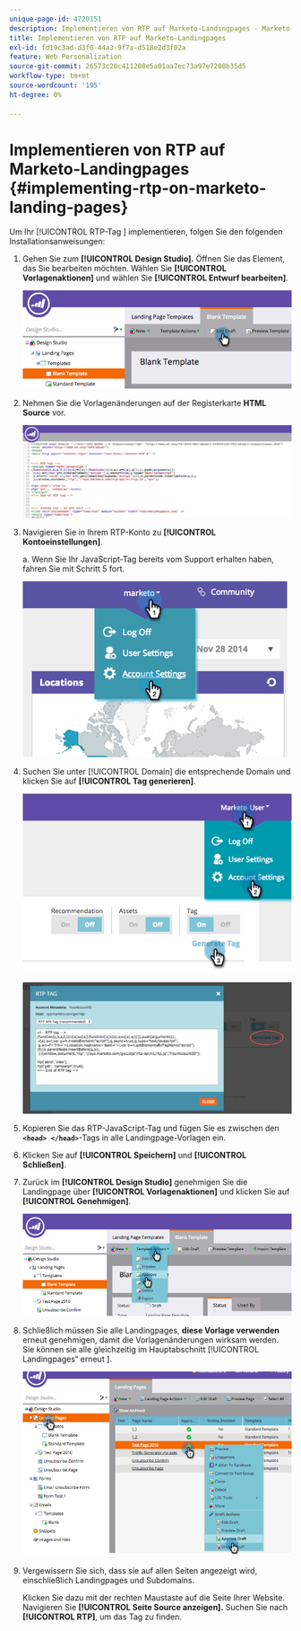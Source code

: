 ```yaml
---
unique-page-id: 4720151
description: Implementieren von RTP auf Marketo-Landingpages - Marketo-Dokumente - Produktdokumentation
title: Implementieren von RTP auf Marketo-Landingpages
exl-id: fd19c3ad-d3f6-44a3-9f7a-d518e2d3f02a
feature: Web Personalization
source-git-commit: 26573c20c411208e5a01aa7ec73a97e7208b35d5
workflow-type: tm+mt
source-wordcount: '195'
ht-degree: 0%

---
```


# Implementieren von RTP auf Marketo-Landingpages {#implementing-rtp-on-marketo-landing-pages}

Um Ihr [!UICONTROL RTP-Tag ] implementieren, folgen Sie den folgenden Installationsanweisungen:

1. Gehen Sie zum **[!UICONTROL Design Studio].** Öffnen Sie das Element, das Sie bearbeiten möchten. Wählen Sie **[!UICONTROL Vorlagenaktionen]** und wählen Sie **[!UICONTROL Entwurf bearbeiten]**.

   ![](assets/image2015-4-26-18-3a27-3a4.png)

1. Nehmen Sie die Vorlagenänderungen auf der Registerkarte **HTML Source** vor.

   ![](assets/image2015-4-26-18-3a28-3a17.png)

1. Navigieren Sie in Ihrem RTP-Konto zu **[!UICONTROL Kontoeinstellungen]**.

   a. Wenn Sie Ihr JavaScript-Tag bereits vom Support erhalten haben, fahren Sie mit Schritt 5 fort.

   ![](assets/image2014-11-30-15-3a19-3a21-2.png)

1. Suchen Sie unter [!UICONTROL Domain] die entsprechende Domain und klicken Sie auf **[!UICONTROL Tag generieren]**.

   ![](assets/image2015-4-26-18-3a27-3a35.png)

   ![](assets/image2014-11-30-15-3a20-3a17-2.png)

1. Kopieren Sie das RTP-JavaScript-Tag und fügen Sie es zwischen den **`<head> </head>`**-Tags in alle Landingpage-Vorlagen ein.

1. Klicken Sie auf **[!UICONTROL Speichern]** und **[!UICONTROL Schließen]**.

1. Zurück im **[!UICONTROL Design Studio]** genehmigen Sie die Landingpage über **[!UICONTROL Vorlagenaktionen]** und klicken Sie auf **[!UICONTROL Genehmigen]**.

   ![](assets/image2015-4-26-18-3a28-3a30.png)

1. Schließlich müssen Sie alle Landingpages, **diese Vorlage verwenden** erneut genehmigen, damit die Vorlagenänderungen wirksam werden. Sie können sie alle gleichzeitig im Hauptabschnitt [!UICONTROL Landingpages“ erneut ].

   ![](assets/image2015-4-26-18-3a28-3a49.png)

1. Vergewissern Sie sich, dass sie auf allen Seiten angezeigt wird, einschließlich Landingpages und Subdomains.

   Klicken Sie dazu mit der rechten Maustaste auf die Seite Ihrer Website. Navigieren Sie **[!UICONTROL Seite Source anzeigen].** Suchen Sie nach **[!UICONTROL RTP]**, um das Tag zu finden.
